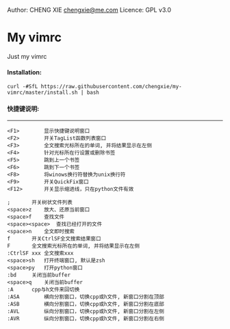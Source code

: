 Author:  CHENG XIE <chengxie@me.com>
Licence: GPL v3.0

# My vimrc
Just my vimrc

#### Installation:
```
curl -#SfL https://raw.githubusercontent.com/chengxie/my-vimrc/master/install.sh | bash
```

#### 快捷键说明:
---------------------------------------------------------------------------------------
```
<F1>		显示快捷键说明窗口
<F2>		开关TagList函数列表窗口
<F3>		全文搜索光标所在的单词, 并将结果显示在左侧
<F4>		针对光标所在行设置或删除书签
<F5>		跳到上一个书签
<F6>		跳到下一个书签
<F8>		将winows换行符替换为unix换行符
<F9>		开关QuickFix窗口
<F12>		开关显示缩进线，只在python文件有效

;		开关树状文件列表
<space>z	放大、还原当前窗口
<space>f	查找文件
<space><space>	查找已经打开的文件
<space>n	全文即时搜索
f		开关CtrlSF全文搜索结果窗口
F		全文搜索光标所在的单词, 并将结果显示在左侧
:CtrlSF	xxx	全文搜索xxx
<space>sh	打开终端窗口, 默认是zsh
<space>py	打开python窗口
:bd		关闭当前buffer
<space>q	关闭当前buffer
:A		cpp与h文件来回切换
:ASA		横向分割窗口，切换cpp或h文件, 新窗口分割在顶部
:ASB		横向分割窗口，切换cpp或h文件, 新窗口分割在底部
:AVL		纵向分割窗口，切换cpp或h文件, 新窗口分割在左侧
:AVR		纵向分割窗口，切换cpp或h文件, 新窗口分割在右侧
```
